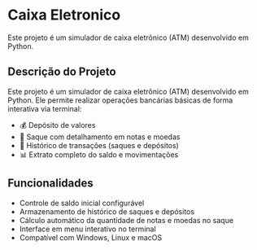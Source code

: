 # Caixa Eletronico
Este projeto é um simulador de caixa eletrônico (ATM) desenvolvido em Python.

## Descrição do Projeto

Este projeto é um simulador de caixa eletrônico (ATM) desenvolvido em Python.
Ele permite realizar operações bancárias básicas de forma interativa via terminal:

- 💰 Depósito de valores
- 💸 Saque com detalhamento em notas e moedas
- 📜 Histórico de transações (saques e depósitos)
- 📊 Extrato completo do saldo e movimentações

## Funcionalidades

- Controle de saldo inicial configurável
- Armazenamento de histórico de saques e depósitos
- Cálculo automático da quantidade de notas e moedas no saque
- Interface em menu interativo no terminal
- Compatível com Windows, Linux e macOS

  
